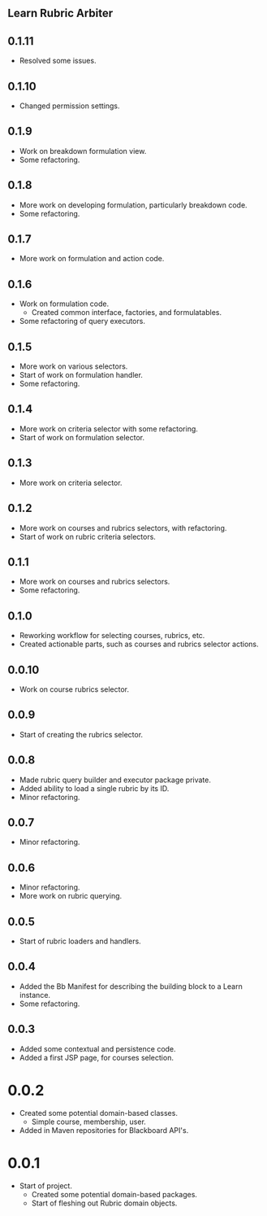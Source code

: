 ## Learn Rubric Arbiter

## 0.1.11
- Resolved some issues.

## 0.1.10
- Changed permission settings.

## 0.1.9
- Work on breakdown formulation view.
- Some refactoring.

## 0.1.8
- More work on developing formulation, particularly breakdown code.
- Some refactoring.

## 0.1.7
- More work on formulation and action code.

## 0.1.6
- Work on formulation code.
  - Created common interface, factories, and formulatables.
- Some refactoring of query executors.

## 0.1.5
- More work on various selectors.
- Start of work on formulation handler.
- Some refactoring.

## 0.1.4
- More work on criteria selector with some refactoring.
- Start of work on formulation selector.

## 0.1.3
- More work on criteria selector.

## 0.1.2
- More work on courses and rubrics selectors, with refactoring.
- Start of work on rubric criteria selectors.

## 0.1.1
- More work on courses and rubrics selectors.
- Some refactoring.

## 0.1.0
- Reworking workflow for selecting courses, rubrics, etc.
- Created actionable parts, such as courses and rubrics selector actions.

## 0.0.10
- Work on course rubrics selector.

## 0.0.9
- Start of creating the rubrics selector.

## 0.0.8
- Made rubric query builder and executor package private.
- Added ability to load a single rubric by its ID.
- Minor refactoring.

## 0.0.7
- Minor refactoring.

## 0.0.6
- Minor refactoring.
- More work on rubric querying.

## 0.0.5
- Start of rubric loaders and handlers.

## 0.0.4
- Added the Bb Manifest for describing the building block to a Learn instance.
- Some refactoring.

## 0.0.3
- Added some contextual and persistence code.
- Added a first JSP page, for courses selection.

# 0.0.2
- Created some potential domain-based classes.
  - Simple course, membership, user.
- Added in Maven repositories for Blackboard API's.

# 0.0.1
- Start of project.
  - Created some potential domain-based packages.
  - Start of fleshing out Rubric domain objects.
